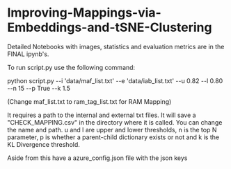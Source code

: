 # Improving-Mappings-via-Embeddings-and-tSNE-Clustering

Detailed Notebooks with images, statistics and evaluation metrics are in the FINAL ipynb's.

To run script.py use the following command:

python script.py --i 'data/maf_list.txt' --e 'data/iab_list.txt' --u 0.82 --l 0.80 --n 15 --p True --k 1.5

(Change maf_list.txt to ram_tag_list.txt for RAM Mapping)

It requires a path to the internal and external txt files. It will save a "CHECK_MAPPING.csv" in the directory where it is called. You can change the name and path. u and l are upper and lower thresholds, n is the top N parameter, p is whether a parent-child dictionary exists or not and k is the KL Divergence threshold.

Aside from this have a azure_config.json file with the json keys

